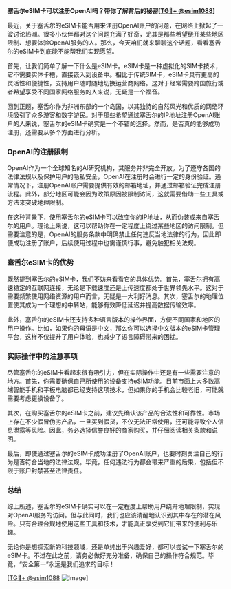 **塞舌尔eSIM卡可以注册OpenAI吗？带你了解背后的秘密[[TG💪+ @esim1088](https://t.me/s/esim1088)]**

最近，关于塞舌尔的eSIM卡能否用来注册OpenAI账户的问题，在网络上掀起了一波讨论热潮。很多小伙伴都对这个问题充满了好奇，尤其是那些希望绕开某些地区限制、想要体验OpenAI服务的人。那么，今天咱们就来聊聊这个话题，看看塞舌尔的eSIM卡到底能不能帮我们实现愿望。

首先，让我们简单了解一下什么是eSIM卡。eSIM卡是一种虚拟化的SIM卡技术，它不需要实体卡槽，直接嵌入到设备中。相比于传统SIM卡，eSIM卡具有更高的灵活性和便捷性，支持用户随时随地切换运营商网络。这对于经常需要跨国旅行或者希望享受不同国家网络服务的人来说，无疑是一个福音。

回到正题，塞舌尔作为非洲东部的一个岛国，以其独特的自然风光和优质的网络环境吸引了众多游客和数字游民。对于那些希望通过塞舌尔的IP地址注册OpenAI账户的人来说，塞舌尔的eSIM卡确实是一个不错的选择。然而，是否真的能够成功注册，还需要从多个方面进行分析。

### OpenAI的注册限制

OpenAI作为一个全球知名的AI研究机构，其服务并非完全开放。为了遵守各国的法律法规以及保护用户的隐私安全，OpenAI在注册时会进行一定的身份验证。通常情况下，注册OpenAI账户需要提供有效的邮箱地址，并通过邮箱验证完成注册流程。此外，部分地区可能会因为政策原因被限制访问，这就需要借助一些工具或方法来突破地理限制。

在这种背景下，使用塞舌尔的eSIM卡可以改变你的IP地址，从而伪装成来自塞舌尔的用户。理论上来说，这可以帮助你在一定程度上绕过某些地区的访问限制。但需要注意的是，OpenAI的服务条款中明确禁止任何违反当地法律的行为，因此即便成功注册了账户，后续使用过程中也需谨慎行事，避免触犯相关法规。

### 塞舌尔eSIM卡的优势

既然提到塞舌尔的eSIM卡，我们不妨来看看它的具体优势。首先，塞舌尔拥有高速稳定的互联网连接，无论是下载速度还是上传速度都处于世界领先水平。这对于需要频繁使用网络资源的用户而言，无疑是一大利好消息。其次，塞舌尔的地理位置使其成为一个理想的中转站，能够有效降低延迟并提高数据传输效率。

此外，塞舌尔的eSIM卡还支持多种语言版本的操作界面，方便不同国家和地区的用户操作。比如，如果你的母语是中文，那么你可以选择中文版本的eSIM卡管理平台，这样不仅提升了用户体验，也减少了语言障碍带来的困扰。

### 实际操作中的注意事项

尽管塞舌尔的eSIM卡看起来很有吸引力，但在实际操作中还是有一些需要注意的地方。首先，你需要确保自己所使用的设备支持eSIM功能。目前市面上大多数高端智能手机和平板电脑都已经支持这项技术，但如果你的手机会比较老旧，可能就需要考虑更换设备了。

其次，在购买塞舌尔的eSIM卡之前，建议先确认该产品的合法性和可靠性。市场上存在不少假冒伪劣产品，一旦买到假货，不仅无法正常使用，还可能导致个人信息泄露等风险。因此，务必选择信誉良好的商家购买，并仔细阅读相关条款和说明。

最后，即使通过塞舌尔的eSIM卡成功注册了OpenAI账户，也要时刻关注自己的行为是否符合当地的法律法规。毕竟，任何违法行为都会带来严重的后果，包括但不限于账户封禁甚至法律责任。

### 总结

综上所述，塞舌尔的eSIM卡确实可以在一定程度上帮助用户绕开地理限制，实现对OpenAI服务的访问。但与此同时，我们也应该清醒地认识到其中存在的潜在风险。只有合理合规地使用这些工具和技术，才能真正享受到它们带来的便利与乐趣。

无论你是想探索新的科技领域，还是单纯出于兴趣爱好，都可以尝试一下塞舌尔的eSIM卡。不过在此之前，请务必做好充分准备，确保自己的操作符合规范。毕竟，“安全第一”永远是我们追求的目标！

[[TG💪+ @esim1088](https://t.me/s/esim1088) ![Image](https://i.postimg.cc/4NQfJmqS/Snipaste-2025-05-13-00-14-12.png)]
